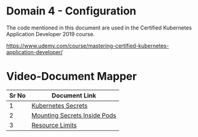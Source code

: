 # Domain 4 - Configuration

The code mentioned in this document are used in the Certified Kubernetes Application Developer 2019 course.

https://www.udemy.com/course/mastering-certified-kubernetes-application-developer/


# Video-Document Mapper

| Sr No | Document Link |
| ------ | ------ |
| 1 | [Kubernetes Secrets][PlDa] |
| 2 | [Mounting Secrets Inside Pods][PlDb] |
| 3 | [Resource Limits][PlDc] 





   [PlDa]: <https://github.com/zealvora/certified-kubernetes-application-developer/blob/master/Domain%204%20-%20Configuration/secret-data.yaml>
   [PlDb]: <https://github.com/zealvora/certified-kubernetes-application-developer/blob/master/Domain%204%20-%20Configuration/mounting-secrets.md>
   [PlDc]: <https://github.com/zealvora/certified-kubernetes-application-developer/blob/master/Domain%204%20-%20Configuration/request-limits.yaml>

